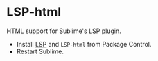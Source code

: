 # LSP-html
HTML support for Sublime's LSP plugin.

* Install [LSP](https://packagecontrol.io/packages/LSP) and `LSP-html` from Package Control.
* Restart Sublime.
